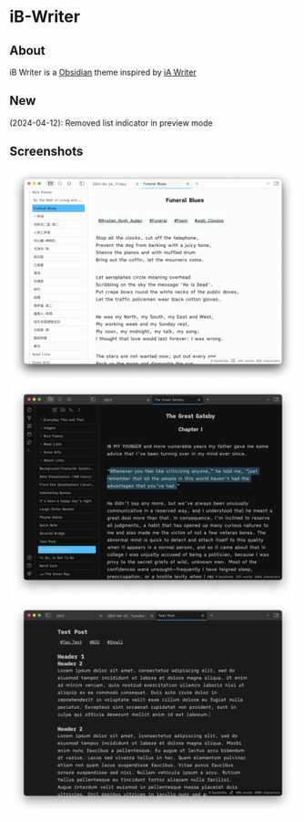 # iB-Writer

## About
iB Writer is a [Obsidian](https://obsidian.md/) theme inspired by [iA Writer](https://ia.net/writer)

## New
(2024-04-12): Removed list indicator in preview mode

## Screenshots
![Light Mode Screenshot](assets/light.png)
![Dark Mode Screenshot](assets/dark.png)
![Dark Mode Screenshot with Left Sidebar Hidden](assets/dark-without-left-sidebar.png)
